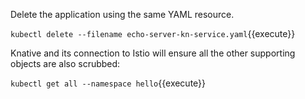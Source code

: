 Delete the application using the same YAML resource.

`kubectl delete --filename echo-server-kn-service.yaml`{{execute}}

Knative and its connection to Istio will ensure all the other supporting objects are also scrubbed:

`kubectl get all --namespace hello`{{execute}}
